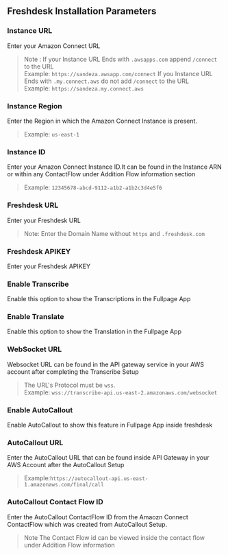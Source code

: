 ## Freshdesk Installation Parameters 

### Instance URL
Enter your Amazon Connect URL
>Note : If your Instance URL Ends with `.awsapps.com` append  `/connect `to the URL \
>Example: `https://sandeza.awsapp.com/connect` 
>If you Instance URL Ends with `.my.connect.aws` do not add `/connect` to the URL \
>Example: `https://sandeza.my.connect.aws`


### Instance Region
Enter the Region in which the Amazon Connect Instance is present. 
>Example: `us-east-1`

### Instance ID
Enter your Amazon Connect Instance ID.It can be found in the Instance ARN or within any ContactFlow under Addition Flow information section
>Example: `12345678-abcd-9112-a1b2-a1b2c3d4e5f6` 

### Freshdesk URL
Enter your Freshdesk URL 
>Note: Enter the Domain Name without `https` and `.freshdesk.com`

### Freshdesk APIKEY
Enter your Freshdesk APIKEY 


### Enable Transcribe
Enable this option to show the Transcriptions in the Fullpage App

### Enable Translate
Enable this option to show the Translation in the Fullpage App

### WebSocket URL
Websocket URL can be found in the API gateway service in your AWS account after completing the Transcribe Setup
> The URL's Protocol must be `wss`. \
>Example: `wss://transcribe-api.us-east-2.amazonaws.com/websocket`
### Enable AutoCallout 
Enable AutoCallout to show this feature in Fullpage App inside freshdesk 

### AutoCallout URL
Enter the AutoCallout URL that can be found inside API Gateway in your AWS Account after the AutoCallout Setup 
>Example:`https://autocallout-api.us-east-1.amazonaws.com/final/call`

### AutoCallout Contact Flow ID
Enter the AutoCallout ContactFlow ID from the Amaozn Connect ContactFlow which was created from AutoCallout Setup. 
>Note The Contact Flow id can be viewed inside the contact flow under Addition Flow information 
